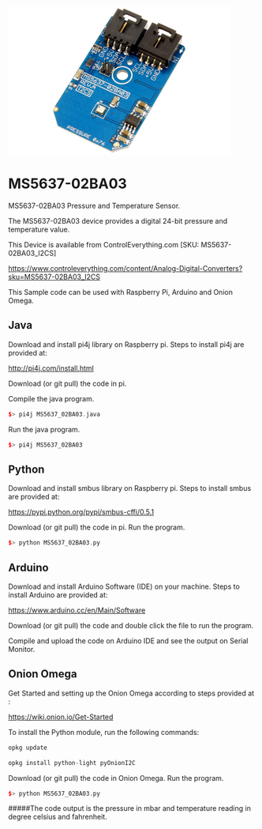 [![MS5637-02BA03](MS5637-02BA03_I2CS.png)](https://www.controleverything.com/content/Analog-Digital-Converters?sku=MS5637-02BA03_I2CS)
# MS5637-02BA03
MS5637-02BA03 Pressure and Temperature Sensor.

The MS5637-02BA03 device provides a digital 24-bit pressure and temperature value.

This Device is available from ControlEverything.com [SKU: MS5637-02BA03_I2CS]

https://www.controleverything.com/content/Analog-Digital-Converters?sku=MS5637-02BA03_I2CS

This Sample code can be used with Raspberry Pi, Arduino and Onion Omega.

## Java
Download and install pi4j library on Raspberry pi. Steps to install pi4j are provided at:

http://pi4j.com/install.html

Download (or git pull) the code in pi.

Compile the java program.
```cpp
$> pi4j MS5637_02BA03.java
```

Run the java program.
```cpp
$> pi4j MS5637_02BA03
```

## Python
Download and install smbus library on Raspberry pi. Steps to install smbus are provided at:

https://pypi.python.org/pypi/smbus-cffi/0.5.1

Download (or git pull) the code in pi. Run the program.

```cpp
$> python MS5637_02BA03.py
```

## Arduino
Download and install Arduino Software (IDE) on your machine. Steps to install Arduino are provided at:

https://www.arduino.cc/en/Main/Software

Download (or git pull) the code and double click the file to run the program.

Compile and upload the code on Arduino IDE and see the output on Serial Monitor.

## Onion Omega

Get Started and setting up the Onion Omega according to steps provided at :

https://wiki.onion.io/Get-Started

To install the Python module, run the following commands:
```cpp
opkg update
```
```cpp
opkg install python-light pyOnionI2C
```

Download (or git pull) the code in Onion Omega. Run the program.

```cpp
$> python MS5637_02BA03.py
```

#####The code output is the pressure in mbar and temperature reading in degree celsius and fahrenheit.
